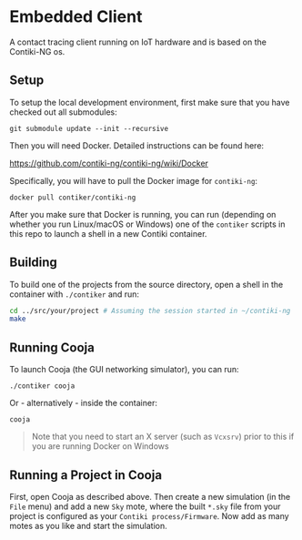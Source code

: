 # Embedded Client
A contact tracing client running on IoT hardware and is based on the Contiki-NG os.

## Setup
To setup the local development environment, first make sure that you have checked out all submodules:

`git submodule update --init --recursive`

Then you will need Docker. Detailed instructions can be found here:

https://github.com/contiki-ng/contiki-ng/wiki/Docker

Specifically, you will have to pull the Docker image for `contiki-ng`:

`docker pull contiker/contiki-ng`

After you make sure that Docker is running, you can run (depending on whether you run Linux/macOS or Windows) one of the `contiker` scripts in this repo to launch a shell in a new Contiki container.

## Building
To build one of the projects from the source directory, open a shell in the container with `./contiker` and run:

```bash
cd ../src/your/project # Assuming the session started in ~/contiki-ng
make
```

## Running Cooja
To launch Cooja (the GUI networking simulator), you can run:

`./contiker cooja`

Or - alternatively - inside the container:

`cooja`

> Note that you need to start an X server (such as `Vcxsrv`) prior to this if you are running Docker on Windows

## Running a Project in Cooja
First, open Cooja as described above. Then create a new simulation (in the `File` menu) and add a new `Sky` mote, where the built `*.sky` file from your project is configured as your `Contiki process/Firmware`. Now add as many motes as you like and start the simulation.

